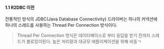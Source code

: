 
#### 1.1 R2DBC 이전
전통적인 방식의 JDBC(Java Database Connectivity) 드라이버는 하나의 커넥션에 하나의 스레드를 사용하는 Thread Per Connection 방식이다.
> Thread Per Connection 방식은 데이터베이스로 부터 응답을 받기 전까지 스레드가 블로킹이된다.
> 높은 처리량과 대규모 애플리케이션을 위해 비동ㄱ